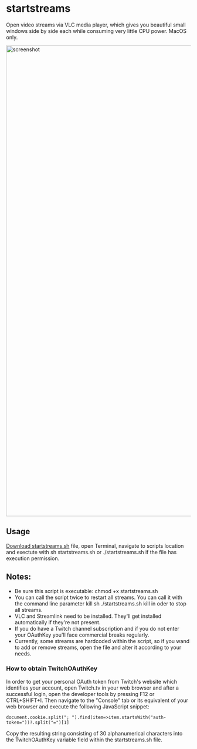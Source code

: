 # startstreams
Open video streams via VLC media player, which gives you beautiful small windows side by side each while consuming very little CPU power.
MacOS only.

<img width="1280" alt="screenshot" src="https://github.com/user-attachments/assets/8adb62a1-0515-48b2-8a49-8cabde01f480">



## Usage 
[Download startstreams.sh](https://github.com/DrDBanner/startstreams/blob/b1b50baa4c8b4780f5ea42f88f1da2ec7206c124/startstreams.sh) file, open Terminal, navigate to scripts location and exectute with sh startstreams.sh or ./startstreams.sh if the file has execution permission.

## Notes: 
- Be sure this script is executable: chmod +x startstreams.sh
- You can call the script twice to restart all streams. You can call it with the command line parameter kill sh ./startstreams.sh kill in oder to stop all streams.
- VLC and Streamlink need to be installed. They'll get installed automatically if they're not present.
- If you do have a Twitch channel subscription and if you do not enter your OAuthKey you'll face commercial breaks regularly.
- Currently, some streams are hardcoded within the script, so if you wand to add or remove streams, open the file and alter it according to your needs. 

### How to obtain TwitchOAuthKey 
In order to get your personal OAuth token from Twitch's website which identifies your account, open Twitch.tv in your web browser and after a successful login, open the developer tools by pressing F12 or CTRL+SHIFT+I. Then navigate to the "Console" tab or its equivalent of your web browser and execute the following JavaScript snippet:

`document.cookie.split("; ").find(item=>item.startsWith("auth-token="))?.split("=")[1]`

Copy the resulting string consisting of 30 alphanumerical characters into the TwitchOAuthKey variable field within the startstreams.sh file.
